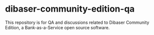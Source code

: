 # dibaser-community-edition-qa
This repository is for QA and discussions related to Dibaser Community Edition, a Bank-as-a-Service open source software.
